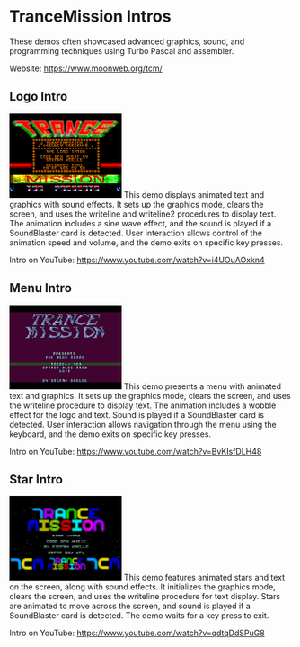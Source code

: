 # TranceMission Intros
These demos often showcased advanced graphics, sound, and programming techniques using Turbo Pascal and assembler.

Website: https://www.moonweb.org/tcm/

## Logo Intro
<img src="images/logo-intro.png" alt="Logo Intro" style="width:200px; height:auto;">
This demo displays animated text and graphics with sound effects. It sets up the graphics mode, clears the screen, and uses the writeline and writeline2 procedures to display text. The animation includes a sine wave effect, and the sound is played if a SoundBlaster card is detected. User interaction allows control of the animation speed and volume, and the demo exits on specific key presses.

Intro on YouTube: https://www.youtube.com/watch?v=i4UOuAOxkn4

## Menu Intro
<img src="images/menu-intro.png" alt="Menu Intro" style="width:200px; height:auto;">
This demo presents a menu with animated text and graphics. It sets up the graphics mode, clears the screen, and uses the writeline procedure to display text. The animation includes a wobble effect for the logo and text. Sound is played if a SoundBlaster card is detected. User interaction allows navigation through the menu using the keyboard, and the demo exits on specific key presses.

Intro on YouTube: https://www.youtube.com/watch?v=BvKIsfDLH48

## Star Intro
<img src="images/star-intro.png" alt="Star Intro" style="width:200px; height:auto;">
This demo features animated stars and text on the screen, along with sound effects. It initializes the graphics mode, clears the screen, and uses the writeline procedure for text display. Stars are animated to move across the screen, and sound is played if a SoundBlaster card is detected. The demo waits for a key press to exit.

Intro on YouTube: https://www.youtube.com/watch?v=qdtqDdSPuG8

